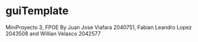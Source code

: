 # guiTemplate
MiniProyecto 3, FPOE By Juan Jose Viafara 2040751, Fabian Leandro Lopez 2043508 and Willian Velasco 2042577
